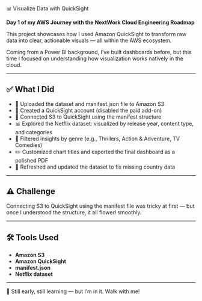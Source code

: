  📊 Visualize Data with QuickSight

**Day 1 of my AWS Journey with the NextWork Cloud Engineering Roadmap**

This project showcases how I used Amazon QuickSight to transform raw data into clear, actionable visuals — all within the AWS ecosystem.

Coming from a Power BI background, I’ve built dashboards before, but this time I focused on understanding how visualization works natively in the cloud.

---

## ✅ What I Did

- 📁 Uploaded the dataset and manifest.json file to Amazon S3  
- 🔑 Created a QuickSight account (disabled the paid add-on)  
- 🔗 Connected S3 to QuickSight using the manifest structure  
- 📊 Explored the Netflix dataset: visualized by release year, content type, and categories  
- 🧠 Filtered insights by genre (e.g., Thrillers, Action & Adventure, TV Comedies)  
- ✏️ Customized chart titles and exported the final dashboard as a polished PDF  
- 🔄 Refreshed and updated the dataset to fix missing country data  

---

## ⚠️ Challenge

Connecting S3 to QuickSight using the manifest file was tricky at first — but once I understood the structure, it all flowed smoothly.

---

## 🛠️ Tools Used

- **Amazon S3**
- **Amazon QuickSight**
- **manifest.json**
- **Netflix dataset**

---

📌 Still early, still learning — but I’m in it. Walk with me!
